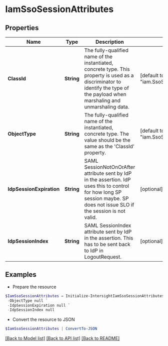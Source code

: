 # IamSsoSessionAttributes
## Properties

Name | Type | Description | Notes
------------ | ------------- | ------------- | -------------
**ClassId** | **String** | The fully-qualified name of the instantiated, concrete type. This property is used as a discriminator to identify the type of the payload when marshaling and unmarshaling data. | [default to "iam.SsoSessionAttributes"]
**ObjectType** | **String** | The fully-qualified name of the instantiated, concrete type. The value should be the same as the &#39;ClassId&#39; property. | [default to "iam.SsoSessionAttributes"]
**IdpSessionExpiration** | **String** | SAML SessionNotOnOrAfter attribute sent by IdP in the assertion. IdP uses this to control for how long SP session maybe. SP does not issue SLO if the session is not valid. | [optional] [readonly] 
**IdpSessionIndex** | **String** | SAML SessionIndex attribute sent by IdP in the assertion. This has to be sent back to IdP in LogoutRequest. | [optional] [readonly] 

## Examples

- Prepare the resource
```powershell
$IamSsoSessionAttributes = Initialize-IntersightIamSsoSessionAttributes  -ClassId null `
 -ObjectType null `
 -IdpSessionExpiration null `
 -IdpSessionIndex null
```

- Convert the resource to JSON
```powershell
$IamSsoSessionAttributes | ConvertTo-JSON
```

[[Back to Model list]](../README.md#documentation-for-models) [[Back to API list]](../README.md#documentation-for-api-endpoints) [[Back to README]](../README.md)

